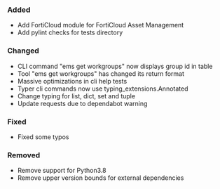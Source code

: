 ### Added

- Add FortiCloud module for FortiCloud Asset Management
- Add pylint checks for tests directory

### Changed

- CLI command "ems get workgroups" now displays group id in table
- Tool "ems get workgroups" has changed its return format
- Massive optimizations in cli help tests
- Typer cli commands now use typing_extensions.Annotated 
- Change typing for list, dict, set and tuple
- Update requests due to dependabot warning 

### Fixed

- Fixed some typos

### Removed

- Remove support for Python3.8
- Remove upper version bounds for external dependencies
